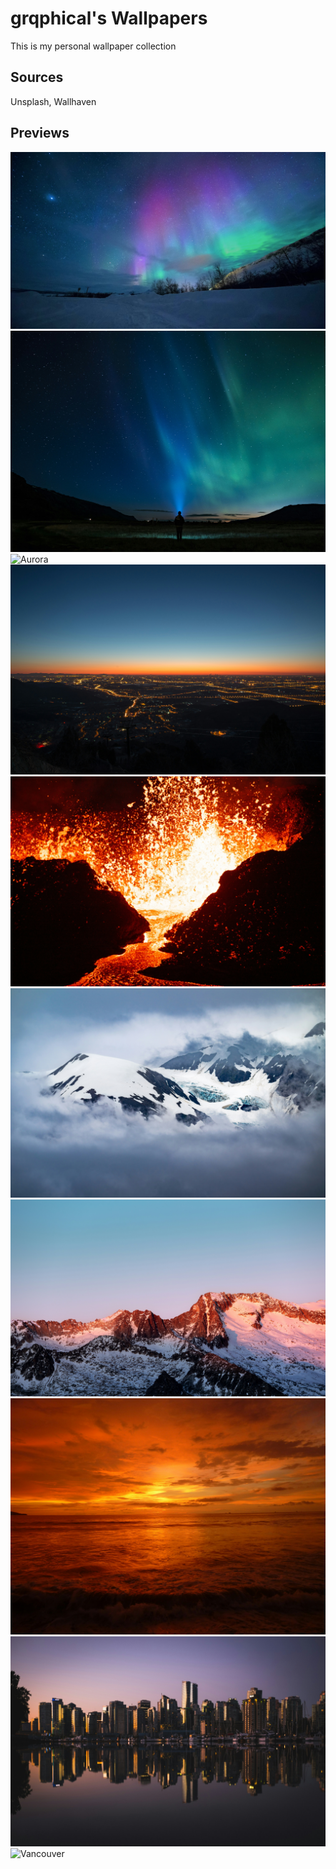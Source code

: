 # grqphical's Wallpapers

This is my personal wallpaper collection

## Sources

Unsplash, Wallhaven

## Previews

![Aurora](aurora-1.png)
![Aurora](aurora-2.jpg)
![Aurora](aurora-3.jpg)
![City](city-1.jpg)
![Lava](lava-1.jpg)
![Mountains](mountains-1.jpg)
![Mountains](mountains-2.jpg)
![Sunset](sunset-1.jpg)
![Vancouver](vancouver-1.jpg)
![Vancouver](vancouver-2.jpg)

